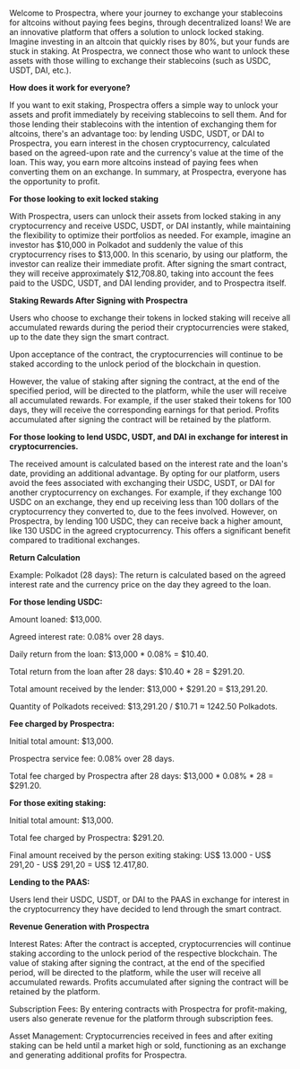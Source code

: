 Welcome to Prospectra, where your journey to exchange your stablecoins for altcoins without paying fees begins, through decentralized loans! We are an innovative platform that offers a solution to unlock locked staking. Imagine investing in an altcoin that quickly rises by 80%, but your funds are stuck in staking. At Prospectra, we connect those who want to unlock these assets with those willing to exchange their stablecoins (such as USDC, USDT, DAI, etc.).
 


**How does it work for everyone?**
 

If you want to exit staking, Prospectra offers a simple way to unlock your assets and profit immediately by receiving stablecoins to sell them. And for those lending their stablecoins with the intention of exchanging them for altcoins, there's an advantage too: by lending USDC, USDT, or DAI to Prospectra, you earn interest in the chosen cryptocurrency, calculated based on the agreed-upon rate and the currency's value at the time of the loan. This way, you earn more altcoins instead of paying fees when converting them on an exchange. In summary, at Prospectra, everyone has the opportunity to profit.



**For those looking to exit locked staking**

With Prospectra, users can unlock their assets from locked staking in any cryptocurrency and receive USDC, USDT, or DAI instantly, while maintaining the flexibility to optimize their portfolios as needed. For example, imagine an investor has $10,000 in Polkadot and suddenly the value of this cryptocurrency rises to $13,000. In this scenario, by using our platform, the investor can realize their immediate profit. After signing the smart contract, they will receive approximately $12,708.80, taking into account the fees paid to the USDC, USDT, and DAI lending provider, and to Prospectra itself.

**Staking Rewards After Signing with Prospectra**


Users who choose to exchange their tokens in locked staking will receive all accumulated rewards during the period their cryptocurrencies were staked, up to the date they sign the smart contract.

Upon acceptance of the contract, the cryptocurrencies will continue to be staked according to the unlock period of the blockchain in question.

However, the value of staking after signing the contract, at the end of the specified period, will be directed to the platform, while the user will receive all accumulated rewards. For example, if the user staked their tokens for 100 days, they will receive the corresponding earnings for that period. Profits accumulated after signing the contract will be retained by the platform.


**For those looking to lend USDC, USDT, and DAI in exchange for interest in cryptocurrencies.**


The received amount is calculated based on the interest rate and the loan's date, providing an additional advantage. By opting for our platform, users avoid the fees associated with exchanging their USDC, USDT, or DAI for another cryptocurrency on exchanges. For example, if they exchange 100 USDC on an exchange, they end up receiving less than 100 dollars of the cryptocurrency they converted to, due to the fees involved. However, on Prospectra, by lending 100 USDC, they can receive back a higher amount, like 130 USDC in the agreed cryptocurrency. This offers a significant benefit compared to traditional exchanges.


**Return Calculation**

Example: Polkadot (28 days): The return is calculated based on the agreed interest rate and the currency price on the day they agreed to the loan.


**For those lending USDC:**
 

Amount loaned: $13,000.

Agreed interest rate: 0.08% over 28 days.

Daily return from the loan: $13,000 * 0.08% = $10.40.

Total return from the loan after 28 days: $10.40 * 28 = $291.20.

Total amount received by the lender: $13,000 + $291.20 = $13,291.20.

Quantity of Polkadots received: $13,291.20 / $10.71 ≈ 1242.50 Polkadots.

**Fee charged by Prospectra:**
 

Initial total amount: $13,000.

Prospectra service fee: 0.08% over 28 days.

Total fee charged by Prospectra after 28 days: $13,000 * 0.08% * 28 = $291.20.


**For those exiting staking:**
 

Initial total amount: $13,000.

Total fee charged by Prospectra: $291.20.

Final amount received by the person exiting staking: US$ 13.000 - US$ 291,20 - US$ 291,20 = US$ 12.417,80.


**Lending to the PAAS:**


Users lend their USDC, USDT, or DAI to the PAAS in exchange for interest in the cryptocurrency they have decided to lend through the smart contract.


**Revenue Generation with Prospectra**


Interest Rates: After the contract is accepted, cryptocurrencies will continue staking according to the unlock period of the respective blockchain. The value of staking after signing the contract, at the end of the specified period, will be directed to the platform, while the user will receive all accumulated rewards. Profits accumulated after signing the contract will be retained by the platform.

Subscription Fees: By entering contracts with Prospectra for profit-making, users also generate revenue for the platform through subscription fees.

Asset Management: Cryptocurrencies received in fees and after exiting staking can be held until a market high or sold, functioning as an exchange and generating additional profits for Prospectra.
